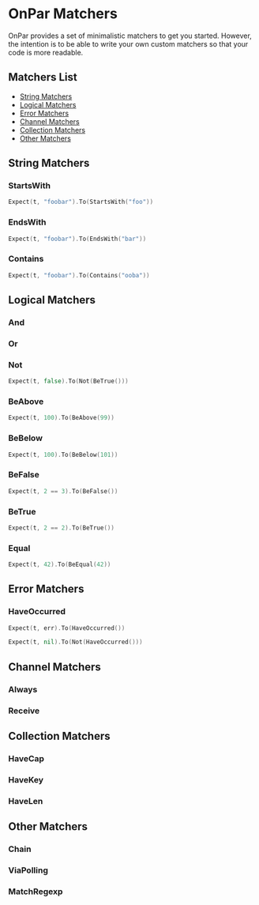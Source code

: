 # OnPar Matchers

OnPar provides a set of minimalistic matchers to get you started.
However, the intention is to be able to write your own custom matchers so that
your code is more readable.


## Matchers List
- [String Matchers](#string-matchers)
- [Logical Matchers](#logical-matchers)
- [Error Matchers](#error-matchers)
- [Channel Matchers](#channel-matchers)
- [Collection Matchers](#collection-matchers)
- [Other Matchers](#other-matchers)


## String Matchers
### StartsWith
```go
Expect(t, "foobar").To(StartsWith("foo"))
```
### EndsWith
```go
Expect(t, "foobar").To(EndsWith("bar"))
```
### Contains
```go
Expect(t, "foobar").To(Contains("ooba"))
```

## Logical Matchers
### And
### Or
### Not
```go
Expect(t, false).To(Not(BeTrue()))
```
### BeAbove
```go
Expect(t, 100).To(BeAbove(99))
```
### BeBelow
```go
Expect(t, 100).To(BeBelow(101))
```
### BeFalse
```go
Expect(t, 2 == 3).To(BeFalse())
```
### BeTrue
```go
Expect(t, 2 == 2).To(BeTrue())
```
### Equal
```go
Expect(t, 42).To(BeEqual(42))
```

## Error Matchers
### HaveOccurred
```go
Expect(t, err).To(HaveOccurred())

Expect(t, nil).To(Not(HaveOccurred()))
```

## Channel Matchers
### Always
### Receive

## Collection Matchers
### HaveCap
### HaveKey
### HaveLen

## Other Matchers
### Chain
### ViaPolling
### MatchRegexp
